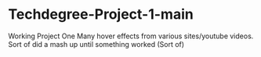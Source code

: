 # Techdegree-Project-1-main
 Working Project One
Many hover effects from various sites/youtube videos. Sort of did a mash up until something worked (Sort of)
